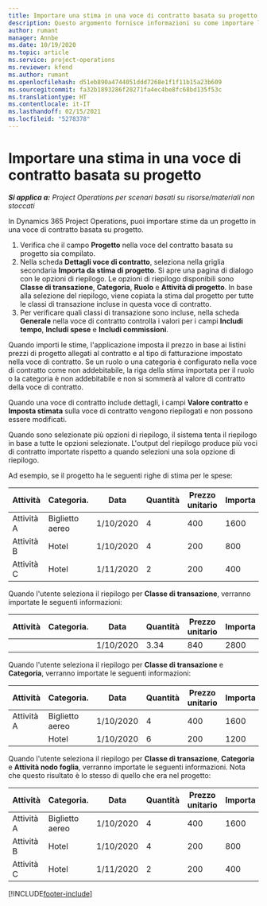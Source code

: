 ```yaml
---
title: Importare una stima in una voce di contratto basata su progetto
description: Questo argomento fornisce informazioni su come importare le stime da un progetto a una voce di contratto.
author: rumant
manager: Annbe
ms.date: 10/19/2020
ms.topic: article
ms.service: project-operations
ms.reviewer: kfend
ms.author: rumant
ms.openlocfilehash: d51eb890a4744051ddd7268e1f1f11b15a23b609
ms.sourcegitcommit: fa32b1893286f20271fa4ec4be8fc68bd135f53c
ms.translationtype: HT
ms.contentlocale: it-IT
ms.lasthandoff: 02/15/2021
ms.locfileid: "5278378"
---
```

# <a name="import-an-estimate-to-a-project-based-contract-line"></a>Importare una stima in una voce di contratto basata su progetto

_**Si applica a:** Project Operations per scenari basati su risorse/materiali non stoccati_

In Dynamics 365 Project Operations, puoi importare stime da un progetto in una voce di contratto basata su progetto.

1. Verifica che il campo **Progetto** nella voce del contratto basata su progetto sia compilato.
2. Nella scheda **Dettagli voce di contratto**, seleziona nella griglia secondaria **Importa da stima di progetto**. Si apre una pagina di dialogo con le opzioni di riepilogo. Le opzioni di riepilogo disponibili sono **Classe di transazione**, **Categoria**, **Ruolo** e **Attività di progetto**. In base alla selezione del riepilogo, viene copiata la stima dal progetto per tutte le classi di transazione incluse in questa voce di contratto. 
3. Per verificare quali classi di transazione sono incluse, nella scheda **Generale** nella voce di contratto controlla i valori per i campi **Includi tempo**, **Includi spese** e **Includi commissioni**.

Quando importi le stime, l'applicazione imposta il prezzo in base ai listini prezzi di progetto allegati al contratto e al tipo di fatturazione impostato nella voce di contratto. Se un ruolo o una categoria è configurato nella voce di contratto come non addebitabile, la riga della stima importata per il ruolo o la categoria è non addebitabile e non si sommerà al valore di contratto della voce di contratto.

Quando una voce di contratto include dettagli, i campi **Valore contratto** e **Imposta stimata** sulla voce di contratto vengono riepilogati e non possono essere modificati.

Quando sono selezionate più opzioni di riepilogo, il sistema tenta il riepilogo in base a tutte le opzioni selezionate. L'output del riepilogo produce più voci di contratto importate rispetto a quando selezioni una sola opzione di riepilogo.

Ad esempio, se il progetto ha le seguenti righe di stima per le spese:

| Attività | Categoria. | Data | Quantità | Prezzo unitario | Importa |
| --- | --- | --- | --- | --- | --- |
| Attività A | Biglietto aereo | 1/10/2020 | 4 | 400 | 1600 |
| Attività B | Hotel | 1/10/2020 | 4 | 200 | 800 |
| Attività C | Hotel | 1/11/2020 | 2 | 200 | 400 |

Quando l'utente seleziona il riepilogo per **Classe di transazione**, verranno importate le seguenti informazioni:

| Attività | Categoria. | Data | Quantità | Prezzo unitario | Importa |
| --- | --- | --- | --- | --- | --- |
| &nbsp;  | &nbsp;  | 1/10/2020 | 3.34 | 840 | 2800 |

Quando l'utente seleziona il riepilogo per **Classe di transazione** e **Categoria**, verranno importate le seguenti informazioni:

| Attività | Categoria. | Data | Quantità | Prezzo unitario | Importa |
| --- | --- | --- | --- | --- | --- |
| Attività A | Biglietto aereo | 1/10/2020 | 4 | 400 | 1600 |
| &nbsp;  | Hotel | 1/10/2020 | 6 | 200 | 1200 |

Quando l'utente seleziona il riepilogo per **Classe di transazione**, **Categoria** e **Attività nodo foglia**, verranno importate le seguenti informazioni. Nota che questo risultato è lo stesso di quello che era nel progetto:

| Attività | Categoria. | Data | Quantità | Prezzo unitario | Importa |
| --- | --- | --- | --- | --- | --- |
| Attività A | Biglietto aereo | 1/10/2020 | 4 | 400 | 1600 |
| Attività B | Hotel | 1/10/2020 | 4 | 200 | 800 |
| Attività C | Hotel | 1/11/2020 | 2 | 200 | 400 |


[!INCLUDE[footer-include](../includes/footer-banner.md)]